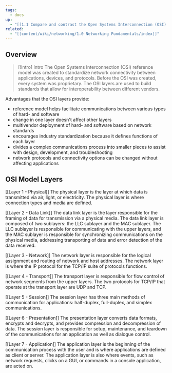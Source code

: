 ```yaml
---
tags:
  - docs
up:
  - "[[1.1 Compare and contrast the Open Systems Interconnection (OSI) model layers and encapsulation concepts]]"
related:
  - "[[content/wiki/networking/1.0 Networking Fundamentals/index]]"
---
```

## Overview

> [!Intro] Intro
> The Open Systems Interconnection (OSI) reference model was created to standardize network connectivity between applications, devices, and protocols. Before the OSI was created, every system was proprietary. The OSI layers are used to build standards that allow for interoperability between different vendors.

Advantages that the OSI layers provide:

- reference model helps facilitate communications between various types of hard- and software
- change in one layer doesn't affect other layers
- multivendor deployment of hard- and software based on network standards
- encourages industry standardization because it defines functions of each layer
- divides a complex communications process into smaller pieces to assist with design, development, and troubleshooting
- network protocols and connectivity options can be changed without affecting applications


## OSI Model Layers

[[Layer 1 - Physical]]
The physical layer is the layer at which data is transmitted via air, light, or electricity. The physical layer is where connection types and media are defined.

[[Layer 2 - Data Link]]
The data link layer is the layer responsible for the framing of data for transmission via a physical media. The data link layer is composed of two sublayers: the LLC sublayer and the MAC sublayer. The LLC sublayer is responsible for communicating with the upper layers, and the MAC sublayer is responsible for synchronizing communications on the physical media, addressing transporting of data and error detection of the data received. 

[[Layer 3 - Network]]
The network layer is responsible for the logical assignment and routing of network and host addresses. The network layer is where the IP protocol for the TCP/IP suite of protocols functions. 

[[Layer 4 - Transport]]
The transport layer is responsible for flow control of network segments from the upper layers. The two protocols for TCP/IP that operate at the transport layer are UDP and TCP. 

[[Layer 5 - Session]]
The session layer has three main methods of communication for applications: half-duplex, full-duplex, and simplex communications. 

[[Layer 6 - Presentation]]
The presentation layer converts data formats, encrypts and decrypts, and provides compression and decompression of data. The session layer is responsible for setup, maintenance, and teardown of the communications for an application as well as dialogue control. 

[[Layer 7 - Application]]
The application layer is the beginning of the communication process with the user and is where applications are defined as client or server. The application layer is also where events, such as network requests, clicks on a GUI, or commands in a console application, are acted on.

